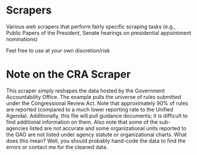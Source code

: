 # Scrapers
Various web scrapers that perform fairly specific scraping tasks (e.g., Public Papers of the President, Senate hearings on presidential appointment nominations)

Feel free to use at your own discretion/risk

# Note on the CRA Scraper

This scraper simply reshapes the data hosted by the Government Accountability Office. The example pulls the universe of rules submitted under the Congressional Review Act. Note that approximately 90% of rules are reported (compared to a much lower reporting rate to the Unified Agenda). Additionally, this file will pull guidance documents; it is difficult to find additional information on them. Also note that some of the sub-agencies listed are not accurate and some organizational units reported to the GAO are not listed under agency statute or organizational charts. What does this mean? Well, you should probably hand-code the data to find the errors or contact me for the cleaned data.
